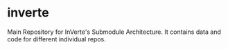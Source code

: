 # inverte
Main Repository for InVerte's Submodule Architecture. It contains data and code for different individual repos. 
